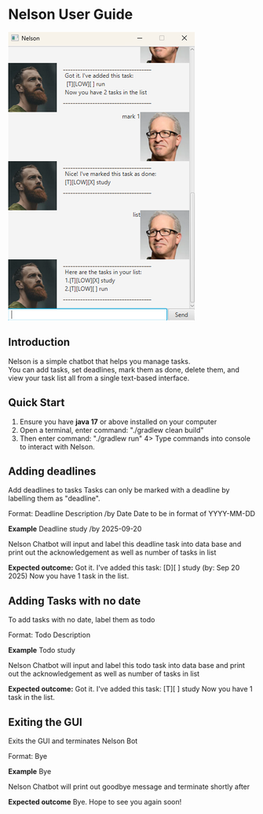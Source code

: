 # Nelson User Guide

![Ui](Ui.png)

## Introduction
Nelson is a simple chatbot that helps you manage tasks.  
You can add tasks, set deadlines, mark them as done, delete them, and view your task list 
all from a single text-based interface.

## Quick Start 
1. Ensure you have **java 17** or above installed on your computer 
2. Open a terminal, enter command: "./gradlew clean build"
3. Then enter command: "./gradlew run"
4> Type commands into console to interact with Nelson. 

## Adding deadlines

Add deadlines to tasks
Tasks can only be marked with a deadline by labelling them as "deadline". 

Format: Deadline Description /by Date
Date to be in format of YYYY-MM-DD

**Example**
Deadline study /by 2025-09-20 

Nelson Chatbot will input and label this deadline task into data base
and print out the acknowledgement as well as number of tasks in list 

**Expected outcome:**
Got it. I've added this task:
[D][ ] study (by: Sep 20 2025)
Now you have 1 task in the list.


## Adding Tasks with no date

To add tasks with no date, label them as todo

Format: Todo Description 

**Example** 
Todo study 

Nelson Chatbot will input and label this todo task into data base
and print out the acknowledgement as well as number of tasks in list 

**Expected outcome:**
Got it. I've added this task:
[T][ ] study 
Now you have 1 task in the list.

## Exiting the GUI

Exits the GUI and terminates Nelson Bot

Format: Bye

**Example**
Bye

Nelson Chatbot will print out goodbye message and terminate shortly after 

**Expected outcome** 
Bye. Hope to see you again soon!